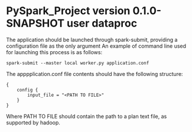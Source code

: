 # PySpark_Project version 0.1.0-SNAPSHOT user dataproc

The application should be launched through spark-submit, providing a configuration file as the only argument
An example of command line used for launching this process is as follows:

```
spark-submit --master local worker.py application.conf
```

The apppplication.conf file contents should have the following structure:

```
{
    config {
        input_file = "<PATH TO FILE>"
    }
}
```

Where PATH TO FILE should contain the path to a plan text file, as supported by hadoop.

